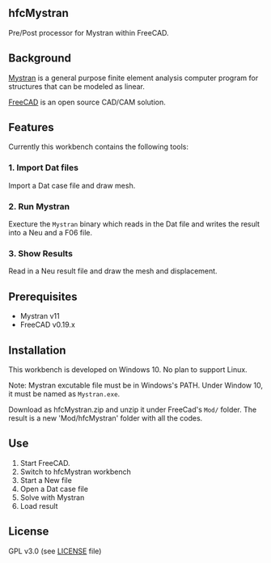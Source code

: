 ## hfcMystran
Pre/Post processor for Mystran within FreeCAD.

## Background
[Mystran](https://github.com/dr-bill-c/MYSTRAN) is a general purpose finite element analysis computer program for structures that can be modeled as linear.

[FreeCAD](https://freecadweb.org) is an open source CAD/CAM solution.

## Features 
Currently this workbench contains the following tools:

###  1. Import Dat files 
Import a Dat case file and draw mesh. 

### 2. Run Mystran
Execture the `Mystran` binary which reads in the Dat file and writes the result into a Neu and a F06 file.

### 3. Show Results
Read in a Neu result file and draw the mesh and displacement.

## Prerequisites

* Mystran v11
* FreeCAD v0.19.x

## Installation
This workbench is developed on Windows 10. No plan to support Linux. 

Note: Mystran excutable file must be in Windows's PATH. Under Window 10, it must be named as `Mystran.exe`. 

Download as hfcMystran.zip and unzip it under FreeCad's `Mod/` folder. The result is a new 'Mod/hfcMystran' folder with all the codes.

## Use
1. Start FreeCAD.
2. Switch to hfcMystran workbench
3. Start a New file
4. Open a Dat case file
5. Solve with Mystran
6. Load result

## License
GPL v3.0 (see [LICENSE](LICENCE) file)
